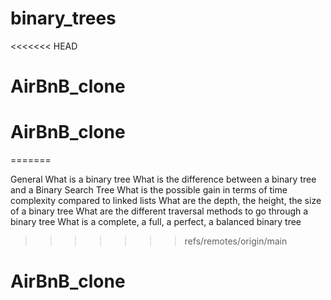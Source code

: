 # binary_trees
<<<<<<< HEAD
# AirBnB_clone
# AirBnB_clone
=======

General
What is a binary tree
What is the difference between a binary tree and a Binary Search Tree
What is the possible gain in terms of time complexity compared to linked lists
What are the depth, the height, the size of a binary tree
What are the different traversal methods to go through a binary tree
What is a complete, a full, a perfect, a balanced binary tree
>>>>>>> refs/remotes/origin/main
# AirBnB_clone
